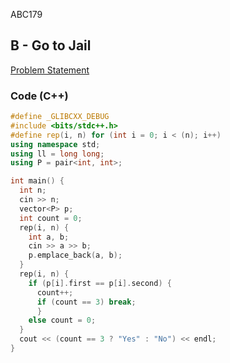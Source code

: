 ABC179

## B - Go to Jail
[Problem Statement](https://atcoder.jp/contests/abc179/tasks/abc179_b)

### Code (C++)
```c++
#define _GLIBCXX_DEBUG
#include <bits/stdc++.h>
#define rep(i, n) for (int i = 0; i < (n); i++)
using namespace std;
using ll = long long;
using P = pair<int, int>;

int main() {
  int n;
  cin >> n;
  vector<P> p;
  int count = 0;
  rep(i, n) {
    int a, b;
    cin >> a >> b;
    p.emplace_back(a, b);
  }
  rep(i, n) {
    if (p[i].first == p[i].second) {
      count++;
      if (count == 3) break;
      }
    else count = 0;
  }
  cout << (count == 3 ? "Yes" : "No") << endl;
}
```